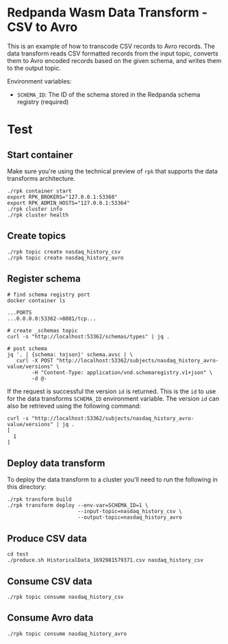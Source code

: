# Redpanda Wasm Data Transform - CSV to Avro

This is an example of how to transcode CSV records to Avro records. The data transform reads CSV
formatted records from the input topic, converts them to Avro encoded records based on the given
schema, and writes them to the output topic.

Environment variables:
- `SCHEMA_ID`: The ID of the schema stored in the Redpanda schema registry (required)

# Test

## Start container

Make sure you're using the technical preview of `rpk` that supports the data transforms 
architecture.

```shell
./rpk container start
export RPK_BROKERS="127.0.0.1:53360"
export RPK_ADMIN_HOSTS="127.0.0.1:53364"
./rpk cluster info
./rpk cluster health
```

## Create topics

```shell
./rpk topic create nasdaq_history_csv
./rpk topic create nasdaq_history_avro
```

## Register schema

```shell
# find schema registry port
docker container ls

...PORTS
...0.0.0.0:53362->8081/tcp...

# create _schemas topic
curl -s "http://localhost:53362/schemas/types" | jq .

# post schema
jq '. | {schema: tojson}' schema.avsc | \
   curl -X POST "http://localhost:53362/subjects/nasdaq_history_avro-value/versions" \
        -H "Content-Type: application/vnd.schemaregistry.v1+json" \
        -d @-
```

If the request is successful the version `id` is returned. This is the `id` to use for the data 
transforms `SCHEMA_ID` environment variable. The version `id` can also be retrieved using the 
following command:

```shell
curl -s "http://localhost:53362/subjects/nasdaq_history_avro-value/versions" | jq .
[
  1
]
```

## Deploy data transform

To deploy the data transform to a cluster you'll need to run the following in this directory:

```shell
./rpk transform build
./rpk transform deploy --env-var=SCHEMA_ID=1 \
                       --input-topic=nasdaq_history_csv \
                       --output-topic=nasdaq_history_avro
```

## Produce CSV data

```shell
cd test
./produce.sh HistoricalData_1692981579371.csv nasdaq_history_csv
```

## Consume CSV data

```shell
./rpk topic consume nasdaq_history_csv
```

## Consume Avro data

```shell
./rpk topic consume nasdaq_history_avro
```
